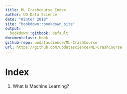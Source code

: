 ```yaml
---
title: ML Crashcourse Index
author: UO Data Science
date: "Winter 2018"
site: "bookdown::bookdown_site"
output:
  bookdown::gitbook: default
documentclass: book
github-repo: uodatascience/ML-CrashCourse
url: https://github.com/uodatascience/ML-CrashCourse
---
```

# Index
1. What Is Machine Learning?
